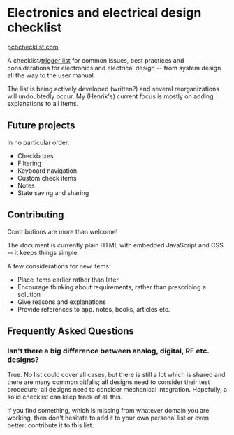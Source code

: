# Electronics and electrical design checklist

[pcbchecklist.com]

A checklist/[trigger list] for common issues, best practices and considerations for electronics and electrical design -- from system design all the way to the user manual.

The list is being actively developed (written?) and several reorganizations will undoubtedly occur.
My (Henrik's) current focus is mostly on adding explanations to all items.

Future projects
---------------

In no particular order.

- Checkboxes
- Filtering
- Keyboard navigation
- Custom check items
- Notes
- State saving and sharing

Contributing
------------

Contributions are more than welcome!

The document is currently plain HTML with embedded JavaScript and CSS -- it keeps things simple.

A few considerations for new items:

- Place items earlier rather than later
- Encourage thinking about requirements, rather than prescribing a solution
- Give reasons and explanations
- Provide references to app. notes, books, articles etc.

Frequently Asked Questions
---------------------------

### Isn't there a big difference between analog, digital, RF etc. designs?

True. No list could cover all cases, but there is still a lot which is shared and there are many common pitfalls; all designs need to consider their test procedure; all designs need to consider mechanical integration.
Hopefully, a solid checklist can keep track of all this.

If you find something, which is missing from whatever domain you are working, then don't hesitate to add it to your own personal list or even better: contribute it to this list.

[pcbchecklist.com]: http://pcbchecklist.com
[trigger list]: https://en.wikipedia.org/wiki/Trigger_list